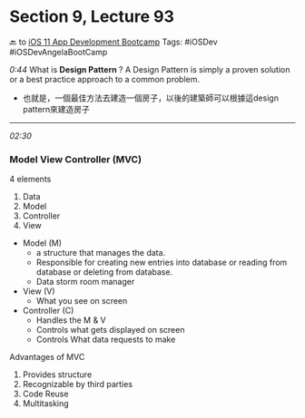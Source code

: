 # Section 9, Lecture 93
🔙 to [iOS 11 App Development Bootcamp](bear://x-callback-url/open-note?id=83D58FA4-AF29-4C6F-A882-B2C8BF438CB9-6199-00003565A665E5FC)
Tags: #iOSDev #iOSDevAngelaBootCamp 

*0:44*
What is **Design Pattern** ?
A Design Pattern is simply a proven solution or a best practice approach to a common problem.
* 也就是，一個最佳方法去建造一個房子，以後的建築師可以根據這design pattern來建造房子

- - - -
*02:30*
### Model View Controller (MVC)
4 elements
1. Data
2. Model
3. Controller
4. View

* Model (M) 
	* a structure that manages the data.
	* Responsible for creating new entries into database or reading from database or deleting from database.
	* Data storm room manager
* View (V)
	* What you see on screen
* Controller (C)
	* Handles the M & V
	* Controls what gets displayed on screen
	* Controls What data requests to make

Advantages of MVC
1. Provides structure
2. Recognizable by third parties
3. Code Reuse
4. Multitasking